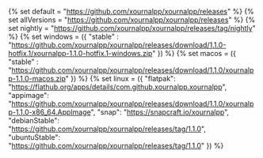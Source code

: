 {% set default = "https://github.com/xournalpp/xournalpp/releases" %}
{% set allVersions = "https://github.com/xournalpp/xournalpp/releases" %}
{% set nightly = "https://github.com/xournalpp/xournalpp/releases/tag/nightly" %}
{% set windows = 
    ({
        "stable" : "https://github.com/xournalpp/xournalpp/releases/download/1.1.0-hotfix.1/xournalpp-1.1.0-hotfix.1-windows.zip"
    })
%}
{% set macos = 
    ({
        "stable" : "https://github.com/xournalpp/xournalpp/releases/download/1.1.0/xournalpp-1.1.0-macos.zip"
    })
%}
{% set linux = 
    ({
        "flatpak": "https://flathub.org/apps/details/com.github.xournalpp.xournalpp",
        "appimage": "https://github.com/xournalpp/xournalpp/releases/download/1.1.0/xournalpp-1.1.0-x86_64.AppImage",
        "snap": "https://snapcraft.io/xournalpp",
        "debianStable": "https://github.com/xournalpp/xournalpp/releases/tag/1.1.0",
        "ubuntuStable": "https://github.com/xournalpp/xournalpp/releases/tag/1.1.0"
    })
%}
